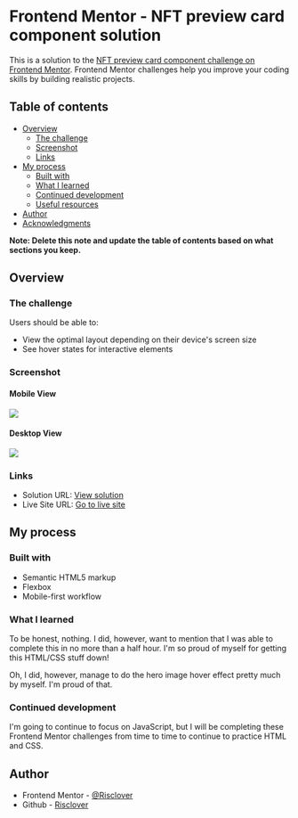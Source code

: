 # Frontend Mentor - NFT preview card component solution

This is a solution to the [NFT preview card component challenge on Frontend Mentor](https://www.frontendmentor.io/challenges/nft-preview-card-component-SbdUL_w0U). Frontend Mentor challenges help you improve your coding skills by building realistic projects. 

## Table of contents

- [Overview](#overview)
  - [The challenge](#the-challenge)
  - [Screenshot](#screenshot)
  - [Links](#links)
- [My process](#my-process)
  - [Built with](#built-with)
  - [What I learned](#what-i-learned)
  - [Continued development](#continued-development)
  - [Useful resources](#useful-resources)
- [Author](#author)
- [Acknowledgments](#acknowledgments)

**Note: Delete this note and update the table of contents based on what sections you keep.**

## Overview

### The challenge

Users should be able to:

- View the optimal layout depending on their device's screen size
- See hover states for interactive elements

### Screenshot

#### Mobile View
![](./images/mobile_screenshot )

#### Desktop View
![](./images/desktop_screenshot)

### Links

- Solution URL: [View solution](https://www.frontendmentor.io/profile/Risclover)
- Live Site URL: [Go to live site](https://risclover.github.io/NFT-Preview-Card-Component)

## My process

### Built with

- Semantic HTML5 markup
- Flexbox
- Mobile-first workflow

### What I learned

To be honest, nothing. I did, however, want to mention that I was able to complete this in no more than a half hour. I'm so proud of myself for getting this HTML/CSS stuff down!

Oh, I did, however, manage to do the hero image hover effect pretty much by myself. I'm proud of that.

### Continued development

I'm going to continue to focus on JavaScript, but I will be completing these Frontend Mentor challenges from time to time to continue to practice HTML and CSS.

## Author

- Frontend Mentor - [@Risclover](https://www.frontendmentor.io/profile/Risclover)
- Github - [Risclover](https://www.github.com/Risclover)

